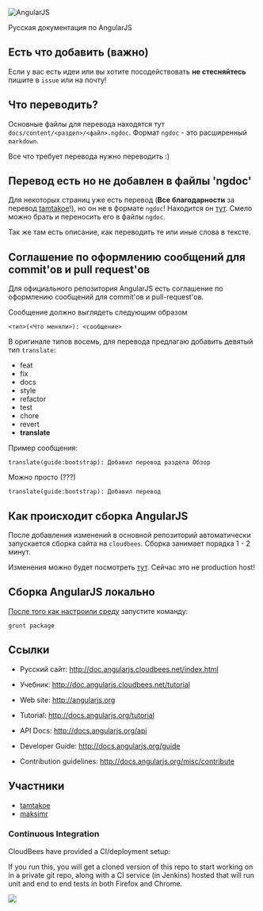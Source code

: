 ![AngularJS](http://angularjs.org/img/AngularJS-large.png)

Русская документация по AngularJS

Есть что добавить (важно)
---------

Если у вас есть идеи или вы хотите посодействовать **не стесняйтесь**
пишите в `issue` или на почту!

Что переводить?
---------
Основные файлы для перевода находятся тут `docs/content/<раздел>/<файл>.ngdoc`.
Формат `ngdoc` - это расширенный `markdown`.

Все что требует перевода нужно переводить :)

Перевод есть но не добавлен в файлы 'ngdoc'
---------
Для некоторых страниц уже есть перевод (**Все благодарности** за перевод [tamtakoe](https://github.com/tamtakoe)!), но он не в формате `ngdoc`!
Находится он [тут](https://github.com/maksimr/docs.angularjs.ru/wiki). Смело можно брать и переносить его в
файлы `ngdoc`.

Так же там есть описание, как переводить те или иные слова в тексте.

Соглашение по оформлению сообщений для commit'ов и pull request'ов
---------
Для официального репозитория AngularJS есть соглашение по
оформлению сообщений для commit'ов и pull-request'ов.

Сообщение должно выглядеть следующим образом

    <тип>(<Что меняли>): <сообщение>

В оригинале типов восемь, для перевода предлагаю добавить девятый тип `translate`:

* feat
* fix
* docs
* style
* refactor
* test
* chore
* revert
* **translate**

Пример сообщения:

    translate(guide:bootstrap): Добавил перевод раздела Обзор

Можно просто (???)

    translate(guide:bootstrap): Добавил перевод


Как происходит сборка AngularJS
---------
После добавления изменений в основной репозиторий
автоматически запускается сборка сайта на `cloudbees`.
Сборка занимает порядка 1 - 2 минут.

Изменения можно будет посмотреть [тут](http://doc.angularjs.cloudbees.net).
Сейчас это не production host!

Сборка AngularJS локально
---------
[После того как настроили среду](http://docs.angularjs.org/misc/contribute) запустите команду:

    grunt package

Ссылки
---------

* Русский сайт: http://doc.angularjs.cloudbees.net/index.html
* Учебник: http://doc.angularjs.cloudbees.net/tutorial

* Web site: http://angularjs.org
* Tutorial: http://docs.angularjs.org/tutorial
* API Docs: http://docs.angularjs.org/api
* Developer Guide: http://docs.angularjs.org/guide
* Contribution guidelines: http://docs.angularjs.org/misc/contribute

Участники
---------

+ [tamtakoe](https://github.com/tamtakoe)
+ [maksimr](https://github.com/maksimr)

### Continuous Integration

CloudBees have provided a CI/deployment setup:


If you run this, you will get a cloned version of this repo to start working on in a private git repo,
along with a CI service (in Jenkins) hosted that will run unit and end to end tests in both Firefox and Chrome.

<a href="https://grandcentral.cloudbees.com/?CB_clickstart=https://raw.github.com/CloudBees-community/angular-js-clickstart/master/clickstart.json"><img src="https://d3ko533tu1ozfq.cloudfront.net/clickstart/deployInstantly.png"/></a>
